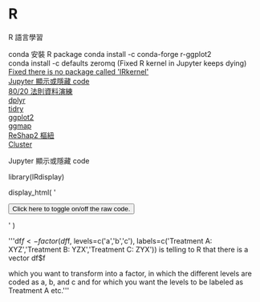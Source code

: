 # R
R 語言學習<br>

conda 安裝 R package 
conda install -c conda-forge r-ggplot2<br>
conda install -c defaults zeromq (Fixed R kernel in Jupyter keeps dying)<br>
[Fixed there is no package called 'IRkernel'](https://irkernel.github.io/installation/)<br><a href="#Jupyter 顯示或隱藏 code">Jupyter 顯示或隱藏 code</a><br>[80/20 法則資料演練](ParetoPrinciple.ipynb)<br>[dplyr](dplyr.ipynb/)<br>[tidry](tidry.ipynb)<br>[ggplot2](ggplot2.ipynb)<br>[ggmap](R-ggmap.ipynb)<br>[ReShap2 樞紐](/ReShap2.ipynb/)<br>[Cluster](/Cluster.ipynb/)<br>


<a name="Jupyter 顯示或隱藏 code">Jupyter 顯示或隱藏 code</a>

library(IRdisplay)

display_html(
'<script>  
code_show=true; 
function code_toggle() {
  if (code_show){
    $(\'div.input\').hide();
  } else {
    $(\'div.input\').show();
  }
  code_show = !code_show
}  
$( document ).ready(code_toggle);
</script>
  <form action="javascript:code_toggle()">
    <input type="submit" value="Click here to toggle on/off the raw code.">
 </form>'
)

'''df$f <- factor(df$f, levels=c('a','b','c'),
  labels=c('Treatment A: XYZ','Treatment B: YZX','Treatment C: ZYX'))
is telling to R that there is a vector df$f

which you want to transform into a factor,
in which the different levels are coded as a, b, and c
and for which you want the levels to be labeled as Treatment A etc.'''
